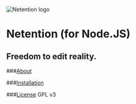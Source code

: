 ![Netention logo](https://raw.github.com/automenta/netjs/master/doc/netention_logo_6.small.png)

Netention (for Node.JS)
=======================

Freedom to edit reality.
------------------------

###[About](https://github.com/automenta/netjs/blob/master/README.technical.md)

###[Installation](https://github.com/automenta/netjs/blob/master/INSTALL.md)

###[License](https://github.com/automenta/netjs/blob/master/LICENSE)
GPL v3

